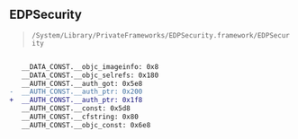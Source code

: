 ## EDPSecurity

> `/System/Library/PrivateFrameworks/EDPSecurity.framework/EDPSecurity`

```diff

   __DATA_CONST.__objc_imageinfo: 0x8
   __DATA_CONST.__objc_selrefs: 0x180
   __AUTH_CONST.__auth_got: 0x5e8
-  __AUTH_CONST.__auth_ptr: 0x200
+  __AUTH_CONST.__auth_ptr: 0x1f8
   __AUTH_CONST.__const: 0x5d8
   __AUTH_CONST.__cfstring: 0x80
   __AUTH_CONST.__objc_const: 0x6e8

```
